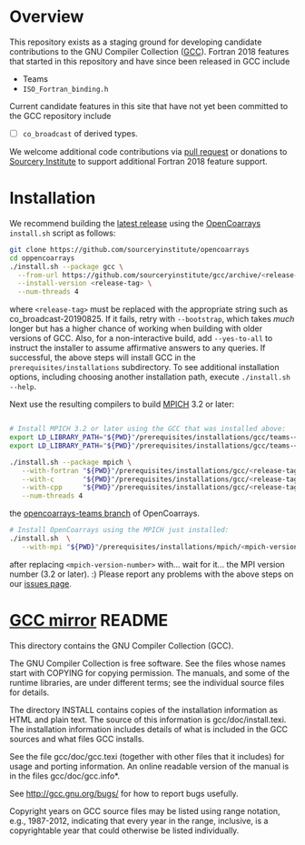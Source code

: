 Overview
========
This repository exists as a staging ground for developing candidate contributions to the 
GNU Compiler Collection ([GCC]).  Fortran 2018 features that started in this repository 
and have since been released in GCC include

* Teams 
* `ISO_Fortran_binding.h`

Current candidate features in this site that have not yet been committed to the GCC repository
include
- [ ] `co_broadcast` of derived types. 

We welcome additional code contributions via [pull request] or donations to [Sourcery Institute]
to support additional Fortran 2018 feature support.

Installation
============
We recommend building the [latest release] using the [OpenCoarrays] `install.sh` script as follows:
```bash
git clone https://github.com/sourceryinstitute/opencoarrays
cd oppencoarrays
./install.sh --package gcc \
  --from-url https://github.com/sourceryinstitute/gcc/archive/<release-tag>.tar.gz \
  --install-version <release-tag> \
  --num-threads 4
```
where `<release-tag>` must be replaced with the appropriate string such as co_broadcast-20190825.
If it fails, retry with `--bootstrap`, which takes _much_ longer but has a higher chance of working
when building with older versions of GCC.  Also, for a non-interactive build, add `--yes-to-all` to
instruct the installer to assume affirmative answers to any queries. If successful, the above steps 
will install GCC in the `prerequisites/installations` subdirectory.  To see additional installation
options, including choosing another installation path, execute `./install.sh --help`.

Next use the resulting compilers to build [MPICH] 3.2 or later:
```bash

# Install MPICH 3.2 or later using the GCC that was installed above:
export LD_LIBRARY_PATH="${PWD}"/prerequisites/installations/gcc/teams-<release-tag>/lib:$LD_LIBRARY_PATH
export LD_LIBRARY_PATH="${PWD}"/prerequisites/installations/gcc/teams-<release-tag>/lib64:$LD_LIBRARY_PATH

./install.sh --package mpich \
   --with-fortran "${PWD}"/prerequisites/installations/gcc/<release-tag>/bin/gfortarn \
   --with-c       "${PWD}"/prerequisites/installations/gcc/<release-tag>/bin/gcc \
   --with-cpp     "${PWD}"/prerequisites/installations/gcc/<release-tag>bin/g++ \
   --num-threads 4
```
 the [opencoarrays-teams branch] of OpenCoarrays.  
```bash
# Install OpenCoarrays using the MPICH just installed:
./install.sh  \
   --with-mpi "${PWD}"/prerequisites/installations/mpich/<mpich-version-number>/
```
after replacing `<mpich-version-number>` with... wait for it... the MPI version number (3.2 or later). :) 
Please report any problems with the above steps on our [issues page].


[GCC mirror] README
===================

This directory contains the GNU Compiler Collection (GCC).

The GNU Compiler Collection is free software.  See the files whose
names start with COPYING for copying permission.  The manuals, and
some of the runtime libraries, are under different terms; see the
individual source files for details.

The directory INSTALL contains copies of the installation information
as HTML and plain text.  The source of this information is
gcc/doc/install.texi.  The installation information includes details
of what is included in the GCC sources and what files GCC installs.

See the file gcc/doc/gcc.texi (together with other files that it
includes) for usage and porting information.  An online readable
version of the manual is in the files gcc/doc/gcc.info*.

See http://gcc.gnu.org/bugs/ for how to report bugs usefully.

Copyright years on GCC source files may be listed using range
notation, e.g., 1987-2012, indicating that every year in the range,
inclusive, is a copyrightable year that could otherwise be listed
individually.

[GCC mirror]: https://github.com/gcc-mirror/gcc
[GCC]: https://gcc.gnu.org/gcc
[OpenCoarrays]: https://www.opendcoarrays.org
[MPICH]: https://www.mpich.org
[teams branch]: https://github.com/sourceryinstitute/gcc/tree/teams
[issue-#6-iso-fortran-binding-h branch]: https://github.com/sourceryinstitute/gcc/tree/issue-#6-iso-fortran-binding-h
[download-opencoarrays-mpich branch]: https://github.com/sourceryinstitute/gcc/tree/download-opencoarrays-mpich 
[releases]: https://github.com/sourceryinstitute/gcc/releases/
[issues page]: https://github.com/sourceryinstitute/gcc/issues/
[opencoarrays-teams branch]: https://github.com/sourceryinstitute/opencoarrays/tree/opencoarrays-teams
[pull request]: https://github.com/sourceryinstitute/gcc/pulls
[latest release]: https://github.com/sourceryinstitute/gcc/releases/latest
[Sourcery Institute]: https://www.sourceryinstitute.org
